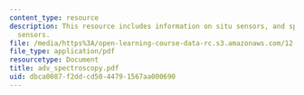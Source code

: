 ```yaml
---
content_type: resource
description: This resource includes information on situ sensors, and spectroscopic
  sensors.
file: /media/https%3A/open-learning-course-data-rc.s3.amazonaws.com/12-097-chemical-investigations-of-boston-harbor-january-iap-2006/dbca0087f2ddcd5044791567aa000690_adv_spectroscopy.pdf
file_type: application/pdf
resourcetype: Document
title: adv_spectroscopy.pdf
uid: dbca0087-f2dd-cd50-4479-1567aa000690
---
```

